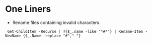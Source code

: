 # One Liners

* Rename files containing invalid characters

``` Get-ChildItem -Recurse | ?{$_.name -like "*#*"} | Rename-Item -NewName {$_.Name -replace "#"," "}```
